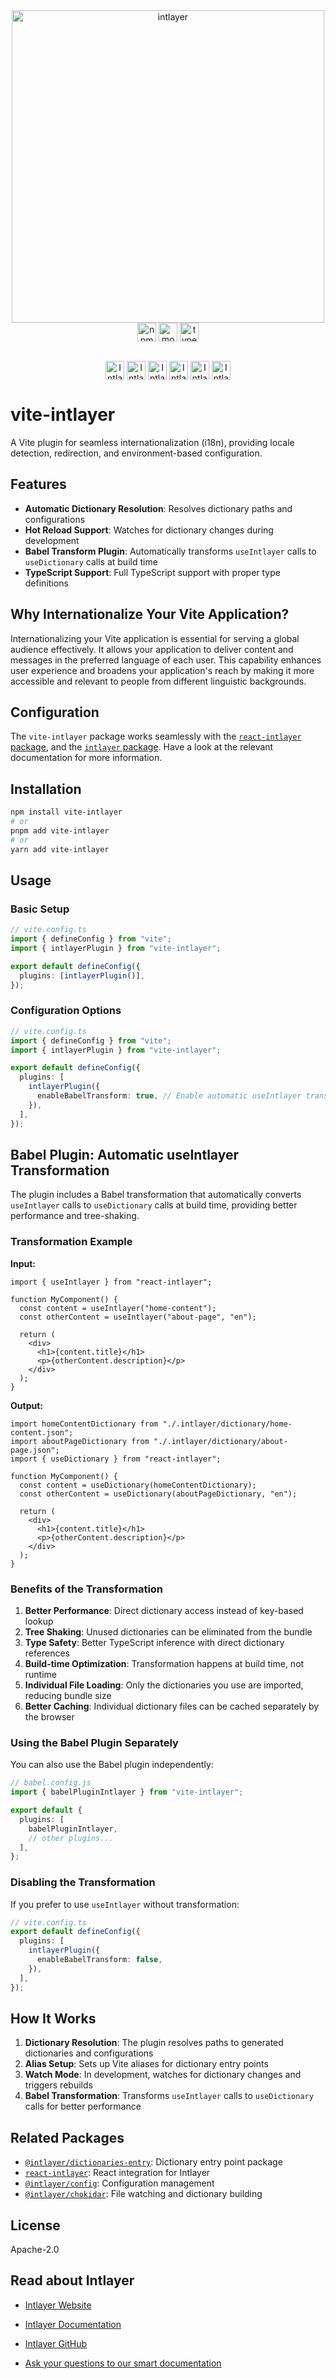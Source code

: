 <div align="center">
  <a href="https://intlayer.org">
    <img src="https://raw.githubusercontent.com/aymericzip/intlayer/572ae9c9acafb74307b81530c1931a8e98990aef/docs/assets/logo.png" width="500" alt="intlayer" />
  </a>
</div>

<div align="center">
  <a href="https://www.npmjs.com/package/vite-intlayer" target="blank"><img
    align="center"
    alt="npm"
    src="https://img.shields.io/npm/v/vite-intlayer.svg?labelColor=49516F&color=8994BC&style=for-the-badge"
    height="30" /></a>
  <a href="https://npmjs.org/package/vite-intlayer" target="blank"><img
      align="center"
      src="https://img.shields.io/npm/dm/vite-intlayer?labelColor=49516F&color=8994BC&style=for-the-badge"
      alt="monthly downloads"
      height="30"
    /></a>
  <a href="https://npmjs.org/package/vite-intlayer" target="blank"><img
      align="center"
      src="https://img.shields.io/npm/types/vite-intlayer?label=types%20included&labelColor=49516F&color=8994BC&style=for-the-badge"
      alt="types included"
      height="30"
    /></a>
</div>

<div>
    <br/>
    <p align="center">
      <a href="https://www.linkedin.com/company/intlayerorg" target="blank"><img align="center"
         src="https://img.shields.io/badge/linkedin-%231DA1F2.svg?style=for-the-badge&logo=linkedin&logoColor=white"
         alt="Intlayer LinkedIn" height="30"/></a>
      <a href="https://www.facebook.com/intlayer" target="blank"><img align="center"
         src="https://img.shields.io/badge/facebook-4267B2.svg?style=for-the-badge&logo=facebook&logoColor=white"
         alt="Intlayer Facebook" height="30"/></a>
      <a href="https://www.instagram.com/intlayer/" target="blank"><img align="center"
         src="https://img.shields.io/badge/instagram-%23E4405F.svg?style=for-the-badge&logo=Instagram&logoColor=white"
         alt="Intlayer Instagram" height="30"/></a>
      <a href="https://x.com/Intlayer183096" target="blank"><img align="center"
         src="https://img.shields.io/badge/x-1DA1F2.svg?style=for-the-badge&logo=x&logoColor=white"
         alt="Intlayer X" height="30"/></a>
      <a href="https://www.youtube.com/@intlayer" target="blank"><img align="center"
         src="https://img.shields.io/badge/youtube-FF0000.svg?style=for-the-badge&logo=youtube&logoColor=white"
         alt="Intlayer YouTube" height="30"/></a>
      <a href="https://www.tiktok.com/@intlayer" target="blank"><img align="center"
         src="https://img.shields.io/badge/tiktok-000000.svg?style=for-the-badge&logo=tiktok&logoColor=white"
         alt="Intlayer TikTok" height="30"/></a>
      <br>
    </p>
</div>

# vite-intlayer

A Vite plugin for seamless internationalization (i18n), providing locale detection, redirection, and environment-based configuration.

## Features

- **Automatic Dictionary Resolution**: Resolves dictionary paths and configurations
- **Hot Reload Support**: Watches for dictionary changes during development
- **Babel Transform Plugin**: Automatically transforms `useIntlayer` calls to `useDictionary` calls at build time
- **TypeScript Support**: Full TypeScript support with proper type definitions

## Why Internationalize Your Vite Application?

Internationalizing your Vite application is essential for serving a global audience effectively. It allows your application to deliver content and messages in the preferred language of each user. This capability enhances user experience and broadens your application's reach by making it more accessible and relevant to people from different linguistic backgrounds.

## Configuration

The `vite-intlayer` package works seamlessly with the [`react-intlayer` package](https://github.com/aymericzip/intlayer/blob/main/docs/docs/en/packages/react-intlayer/index.md), and the [`intlayer` package](https://github.com/aymericzip/intlayer/blob/main/docs/docs/en/packages/intlayer/index.md). Have a look at the relevant documentation for more information.

## Installation

```bash
npm install vite-intlayer
# or
pnpm add vite-intlayer
# or
yarn add vite-intlayer
```

## Usage

### Basic Setup

```ts
// vite.config.ts
import { defineConfig } from "vite";
import { intlayerPlugin } from "vite-intlayer";

export default defineConfig({
  plugins: [intlayerPlugin()],
});
```

### Configuration Options

```ts
// vite.config.ts
import { defineConfig } from "vite";
import { intlayerPlugin } from "vite-intlayer";

export default defineConfig({
  plugins: [
    intlayerPlugin({
      enableBabelTransform: true, // Enable automatic useIntlayer transformation (default: true)
    }),
  ],
});
```

## Babel Plugin: Automatic useIntlayer Transformation

The plugin includes a Babel transformation that automatically converts `useIntlayer` calls to `useDictionary` calls at build time, providing better performance and tree-shaking.

### Transformation Example

**Input:**

```tsx
import { useIntlayer } from "react-intlayer";

function MyComponent() {
  const content = useIntlayer("home-content");
  const otherContent = useIntlayer("about-page", "en");

  return (
    <div>
      <h1>{content.title}</h1>
      <p>{otherContent.description}</p>
    </div>
  );
}
```

**Output:**

```tsx
import homeContentDictionary from "./.intlayer/dictionary/home-content.json";
import aboutPageDictionary from "./.intlayer/dictionary/about-page.json";
import { useDictionary } from "react-intlayer";

function MyComponent() {
  const content = useDictionary(homeContentDictionary);
  const otherContent = useDictionary(aboutPageDictionary, "en");

  return (
    <div>
      <h1>{content.title}</h1>
      <p>{otherContent.description}</p>
    </div>
  );
}
```

### Benefits of the Transformation

1. **Better Performance**: Direct dictionary access instead of key-based lookup
2. **Tree Shaking**: Unused dictionaries can be eliminated from the bundle
3. **Type Safety**: Better TypeScript inference with direct dictionary references
4. **Build-time Optimization**: Transformation happens at build time, not runtime
5. **Individual File Loading**: Only the dictionaries you use are imported, reducing bundle size
6. **Better Caching**: Individual dictionary files can be cached separately by the browser

### Using the Babel Plugin Separately

You can also use the Babel plugin independently:

```ts
// babel.config.js
import { babelPluginIntlayer } from "vite-intlayer";

export default {
  plugins: [
    babelPluginIntlayer,
    // other plugins...
  ],
};
```

### Disabling the Transformation

If you prefer to use `useIntlayer` without transformation:

```ts
// vite.config.ts
export default defineConfig({
  plugins: [
    intlayerPlugin({
      enableBabelTransform: false,
    }),
  ],
});
```

## How It Works

1. **Dictionary Resolution**: The plugin resolves paths to generated dictionaries and configurations
2. **Alias Setup**: Sets up Vite aliases for dictionary entry points
3. **Watch Mode**: In development, watches for dictionary changes and triggers rebuilds
4. **Babel Transformation**: Transforms `useIntlayer` calls to `useDictionary` calls for better performance

## Related Packages

- [`@intlayer/dictionaries-entry`](../dictionaries-entry): Dictionary entry point package
- [`react-intlayer`](../react-intlayer): React integration for Intlayer
- [`@intlayer/config`](../config): Configuration management
- [`@intlayer/chokidar`](../chokidar): File watching and dictionary building

## License

Apache-2.0

## Read about Intlayer

- [Intlayer Website](https://intlayer.org)
- [Intlayer Documentation](https://intlayer.org/doc)
- [Intlayer GitHub](https://github.com/aymericzip/intlayer)

- [Ask your questions to our smart documentation](https://intlayer.org/docchat)
